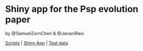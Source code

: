 # Shiny app for the Psp evolution paper

by @SamuelZornChen & @JananiRavi

[Scripts](https://github.com/cpathogeno/psp-shiny/tree/master/scripts) | [Shiny App](https://github.com/cpathogeno/psp-shiny/tree/master/shiny) | [Test data](https://github.com/cpathogeno/psp-shiny/tree/master/data)
